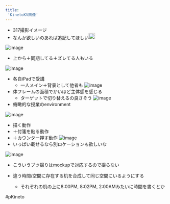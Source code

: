 ```yaml
---
title:
 'KinetoKV画像'
---
```


- 317撮影イメージ
- なんか欲しいのあれば追記してほしい<img src='https://scrapbox.io/api/pages/blu3mo-public/blu3mo/icon' alt='blu3mo.icon' height="19.5"/>

![image](https://gyazo.com/af6a515b3de8470ffae03879dc921bcd/thumb/1000)
- 上から＋同期してる＋ズレてる人もいる

![image](https://gyazo.com/d42471998a4b8cdf62f73e904c437d85/thumb/1000)
- 各自iPadで受講
    - 一人メイン＋背景として他者も
![image](https://gyazo.com/1bc1fede0bf550f59f60b3f3fa9ae48c/thumb/1000)
- 体フレームの面積でかいほど主体感を感じる
    - ターゲットで切り替えるの良さそう
![image](https://gyazo.com/2b3994e3c1754f6e0df7ff24a8cf9c6c/thumb/1000)
- 俯瞰的な授業のenvironment

![image](https://gyazo.com/02720840c51b53f0eaa60fc6d49f9edc/thumb/1000)
- 描く動作
- ＋付箋を貼る動作
- ＋カウンター押す動作
![image](https://gyazo.com/e10f518645f82e36a1ef93608f676b72/thumb/1000)
- いっぱい載せるなら別ロケーションも欲しいな

![image](https://gyazo.com/4944ed9bedd234e863904dd8d2945471/thumb/1000)
- こういうブツ撮りはmockupで対応するので撮らない

- 違う時間/空間に存在する机を合成して同じ空間にいるようにする
    - それぞれの机の上に8:00PM, 8:02PM, 2:00AMみたいに時間を書くとか

#pKineto
